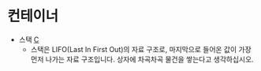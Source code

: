 # 컨테이너
- 스택 [C](https://github.com/kmc7468/CppAlgorithms/blob/master/Container/Stack.c)
	- 스택은 LIFO(Last In First Out)의 자료 구조로, 마지막으로 들어온 값이 가장 먼저 나가는 자료 구조입니다. 상자에 차곡차곡 물건을 쌓는다고 생각하십시오.